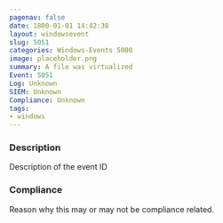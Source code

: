 ```yaml
---
pagenav: false
date: 1800-01-01 14:42:38
layout: windowsevent
slug: 5051
categories: Windows-Events 5000
image: placeholder.png
summary: A file was virtualized
Event: 5051
Log: Unknown
SIEM: Unknown
Compliance: Unknown
tags:
- windows
---
```


### Description

Description of the event ID

### Compliance

Reason why this may or may not be compliance related.
